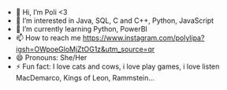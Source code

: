 - 👋 Hi, I’m Poli <3
- 👀 I’m interested in Java, SQL, C and C++, Python, JavaScript
- 🌱 I’m currently learning Python, PowerBI
- 📫 How to reach me https://www.instagram.com/polylipa?igsh=OWpoeGloMjZtOG1z&utm_source=qr
- 😄 Pronouns: She/Her
- ⚡ Fun fact: I love cats and cows, i love play games, i love listen MacDemarco, Kings of Leon, Rammstein...

<!---
Polittaa/Polittaa is a ✨ special ✨ repository because its `README.md` (this file) appears on your GitHub profile.
You can click the Preview link to take a look at your changes.
--->
